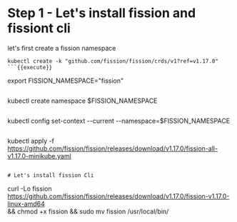 # Step 1 - Let's install fission and fissiont cli

let's first create a fission namespace

```
kubectl create -k "github.com/fission/fission/crds/v1?ref=v1.17.0"
```{{execute}}

```
export FISSION_NAMESPACE="fission"
```{{execute}}

```
kubectl create namespace $FISSION_NAMESPACE
```{{execute}}

```
kubectl config set-context --current --namespace=$FISSION_NAMESPACE
```{{execute}}

```
kubectl apply -f https://github.com/fission/fission/releases/download/v1.17.0/fission-all-v1.17.0-minikube.yaml
```{{execute}}

# Let's install fission Cli

```
curl -Lo fission https://github.com/fission/fission/releases/download/v1.17.0/fission-v1.17.0-linux-amd64 \
    && chmod +x fission && sudo mv fission /usr/local/bin/
```{{execute}}